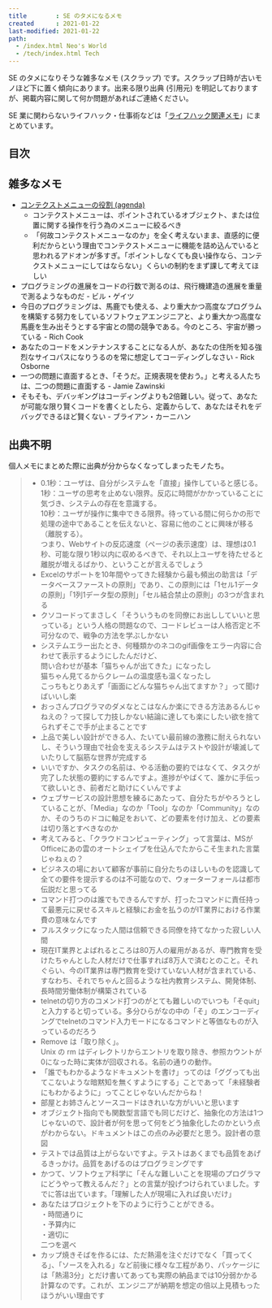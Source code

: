 ```yaml
---
title        : SE のタメになるメモ
created      : 2021-01-22
last-modified: 2021-01-22
path:
  - /index.html Neo's World
  - /tech/index.html Tech
---
```


SE のタメになりそうな雑多なメモ (スクラップ) です。スクラップ日時が古いモノほど下に置く傾向にあります。出来る限り出典 (引用元) を明記しておりますが、掲載内容に関して何か問題があればご連絡ください。

SE 業に関わらないライフハック・仕事術などは「[ライフハック関連メモ](/etc/memo-lifehack.html)」にまとめています。


## 目次


## 雑多なメモ

- [コンテクストメニューの役割 (agenda)](http://jintrick.net/agenda/2007/08/post-6.html)
  - コンテクストメニューは、ポイントされているオブジェクト、または位置に関する操作を行う為のメニューに絞るべき
  - 「何故コンテクストメニューなのか」を全く考えないまま、直感的に便利だからという理由でコンテクストメニューに機能を詰め込んでいると思われるアドオンが多すぎ。「ポイントしなくても良い操作なら、コンテクストメニューにしてはならない」くらいの制約をまず課して考えてほしい
- プログラミングの進展をコードの行数で測るのは、飛行機建造の進展を重量で測るようなものだ - ビル・ゲイツ
- 今日のプログラミングは、馬鹿でも使える、より重大かつ高度なプログラムを構築する努力をしているソフトウェアエンジニアと、より重大かつ高度な馬鹿を生み出そうとする宇宙との間の競争である。今のところ、宇宙が勝っている - Rich Cook
- あなたのコードをメンテナンスすることになる人が、あなたの住所を知る強烈なサイコパスになりうるのを常に想定してコーディングしなさい - Rick Osborne
- 一つの問題に直面するとき、「そうだ。正規表現を使おう。」と考える人たちは、二つの問題に直面する - Jamie Zawinski
- そもそも、デバッギングはコーディングよりも2倍難しい。従って、あなたが可能な限り賢くコードを書くとしたら、定義からして、あなたはそれをデバッグできるほど賢くない - ブライアン・カーニハン


## 出典不明

個人メモにまとめた際に出典が分からなくなってしまったモノたち。

> - 0.1秒：ユーザは、自分がシステムを「直接」操作していると感じる。  
>   1秒：ユーザの思考を止めない限界。反応に時間がかかっていることに気づき、システムの存在を意識する。  
>   10秒：ユーザが操作に集中できる限界。待っている間に何らかの形で処理の途中であることを伝えないと、容易に他のことに興味が移る（離脱する）。  
>   つまり、Webサイトの反応速度（ページの表示速度）は、理想は0.1秒、可能な限り1秒以内に収めるべきで、それ以上ユーザを待たせると離脱が増えるばかり、ということが言えるでしょう
> - Excelのサポートを10年間やってきた経験から最も頻出の助言は「データベースファーストの原則」であり、この原則には「1セル1データの原則」「1列1データ型の原則」「セル結合禁止の原則」の3つが含まれる
> - クソコードってまさしく「そういうものを同僚にお出ししていいと思っている」という人格の問題なので、コードレビューは人格否定と不可分なので、戦争の方法を学ぶしかない
> - システムエラー出たとき、何種類かのネコのgif画像をエラー内容に合わせて表示するようにしたんだけど、  
>   問い合わせが基本「猫ちゃんが出てきた」になったし  
>   猫ちゃん見てるからクレームの温度感も温くなったし  
>   こっちもとりあえず「画面にどんな猫ちゃん出てますか？」って聞けばいいし楽
> - おっさんプログラマのダメなとこはなんか楽にできる方法あるんじゃねえの？って探して力技しかない結論に達しても楽にしたい欲を捨てられずそこで手が止まることです
> - 上品で美しい設計ができる人、たいてい最前線の激務に耐えられないし、そういう理由で社会を支えるシステムはテストや設計が壊滅していたりして脳筋な世界が完成する
> - いいですか、タスクの名前は、やる活動の要約ではなくて、タスクが完了した状態の要約にするんですよ。進捗がやばくて、誰かに手伝って欲しいとき、前者だと助けにくいんですよ
> - ウェブサービスの設計思想を練るにあたって、自分たちがやろうとしていることが、「Media」なのか「Tool」なのか「Community」なのか、そのうちのドコに軸足をおいて、どの要素を付け加え、どの要素は切り落とすべきなのか
> - 考えてみると、「クラウドコンピューティング」って言葉は、MSがOfficeにあの雲のオートシェイプを仕込んでたからこそ生まれた言葉じゃねぇの？
> - ビジネスの場において顧客が事前に自分たちのほしいものを認識して全ての要件を提示するのは不可能なので、ウォーターフォールは都市伝説だと思ってる
> - コマンド打つのは誰でもできるんですが、打ったコマンドに責任持って最悪元に戻せるスキルと経験にお金を払うのがIT業界における作業費の意味なんです
> - フルスタックになった人間は信頼できる同僚を持てなかった寂しい人間
> - 現在IT業界とよばれるところは80万人の雇用があるが、専門教育を受けたちゃんとした人材だけで仕事すれば8万人で済むとのこと。それぐらい、今のIT業界は専門教育を受けていない人材が含まれている、すなわち、それでちゃんと回るような社内教育システム、開発体制、長時間労働体制が構築されている
> - telnetの切り方のコメンド打つのがとても難しいのでいつも「そquit」と入力すると切っている。多分ひらがなの中の「そ」のエンコーディングでtelnetのコマンド入力モードになるコマンドと等価なものが入っているのだろう
> - Remove は「取り除く」。  
>   Unix の rm はディレクトリからエントリを取り除き、参照カウントが0になった時に実体が回収される。名前の通りの動作。
> - 「誰でもわかるようなドキュメントを書け」ってのは「ググっても出てこないような暗黙知を無くすようにする」ことであって「未経験者にもわかるように」ってことじゃないんだからね！
> - 部屋とお姉さんとソースコードはきれいな方がいいと思います
> - オブジェクト指向でも関数型言語でも同じだけど、抽象化の方法は1つじゃないので、設計者が何を思って何をどう抽象化したのかという点がわからない。ドキュメントはこの点のみ必要だと思う。設計者の意図
> - テストでは品質は上がらないですよ。テストはあくまでも品質をあげるきっかけ。品質をあげるのはプログラミングです
> - かつて、ソフトウェア科学に「そんな難しいことを現場のプログラマにどうやって教えるんだ？」との言葉が投げつけられていました。すでに答は出ています。「理解した人が現場に入れば良いだけ」
> - あなたはプロジェクトを下のように行うことができる。  
>   ・時間通りに  
>   ・予算内に  
>   ・適切に  
>   二つを選べ
> - カップ焼きそばを作るには、ただ熱湯を注ぐだけでなく「買ってくる」、「ソースを入れる」など前後に様々な工程があり、パッケージには「熱湯3分」とだけ書いてあっても実際の納品までは10分弱かかる計算なのです。これが、エンジニアが納期を想定の倍以上見積もったほうがいい理由です
